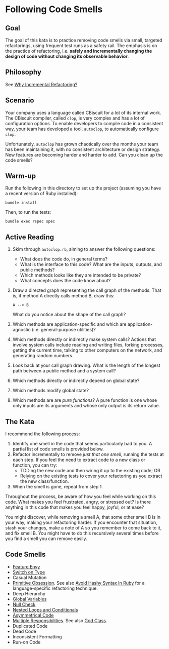 # Following Code Smells

## Goal

The goal of this kata is to practice removing code smells
via small, targeted refactorings, using frequent test runs
as a safety rail. The emphasis is on the practice of
refactoring, i.e. **safely and incrementally changing the
design of code without changing its observable behavior**.

## Philosophy

See [Why Incremental Refactoring?](docs/why-incremental-refactoring.md)

## Scenario

Your company uses a language called CBiscuit for a lot of
its internal work. The CBiscuit compiler, called `clop`, is
very complex and has a lot of configuration options. To
enable developers to compile code in a consistent way, your
team has developed a tool, `autoclop`, to automatically
configure `clop`.

Unfortunately, `autoclop` has grown chaotically over the
months your team has been maintaining it, with no consistent
architecture or design strategy. New features are becoming
harder and harder to add. Can you clean up the code smells?

## Warm-up

Run the following in this directory to set up the project
(assuming you have a recent version of Ruby installed):

```
bundle install
```

Then, to run the tests:

```
bundle exec rspec spec
```

## Active Reading

1. Skim through `autoclop.rb`, aiming to answer the following
   questions:
   - What does the code do, in general terms?
   - What is the interface to this code? What are the
     inputs, outputs, and public methods?
   - Which methods looks like they are intended to be
     private?
   - What concepts does the code know about?
2. Draw a directed graph representing the call graph of the
   methods. That is, if method A directly calls method
   B, draw this:

   ```
   A --> B
   ```

   What do you notice about the shape of the call graph?
3. Which methods are application-specific and which are
   application-agnostic (i.e. general-purpose utilities)?
4. Which methods directly or indirectly make system calls?
   Actions that involve system calls include reading and
   writing files, forking processes, getting the current
   time, talking to other computers on the network, and
   generating random numbers.
5. Look back at your call graph drawing. What is the length
   of the longest path between a public method and a
   system call?
5. Which methods directly or indirectly depend on global
   state?
6. Which methods modify global state?
7. Which methods are are *pure functions*? A pure function
   is one whose only inputs are its arguments and whose only
   output is its return value.

## The Kata

I recommend the following process:

1. Identify one smell in the code that seems particularly
   bad to you. A partial list of code smells is provided
   below.
2. Refactor incrementally to remove *just that one smell*,
   running the tests at each step. If you feel the need to
   extract code to a new class or function, you can try:
   - TDDing the new code and then wiring it up to the
     existing code; OR
   - Relying on the existing tests to cover your refactoring
     as you extract the new class/function.
3. When the smell is gone, repeat from step 1.

Throughout the process, be aware of how you feel while
working on this code. What makes you feel frustrated, angry,
or stressed out? Is there anything in this code that makes
you feel happy, joyful, or at ease?

You might discover, while removing a smell A, that some other
smell B is in your way, making your refactoring harder. If
you encounter that situation, stash your changes, make a
note of A so you remember to come back to it, and fix smell
B. You might have to do this recursively several times before
you find a smell you can remove easily.

## Code Smells

- [Feature Envy](http://wiki.c2.com/?FeatureEnvySmell)
- [Switch on Type](http://wiki.c2.com/?SwitchStatementsSmell)
- Casual Mutation
- [Primitive Obsession](http://wiki.c2.com/?PrimitiveObsession). See also [Avoid Hashy Syntax In Ruby](http://wiki.c2.com/?AvoidHashySyntaxInRuby) for a language-specific refactoring technique.
- Deep Hierarchy
- [Global Variables](http://wiki.c2.com/?GlobalVariablesAreBad)
- [Null Check](http://wiki.c2.com/?NullConsideredHarmful)
- [Nested Loops and Conditionals](http://wiki.c2.com/?ArrowAntiPattern)
- [Asymmetrical Code](http://wiki.c2.com/?AsymmetricalCode)
- [Multiple Responsibilities](http://wiki.c2.com/?OneResponsibilityRule). See also [God Class](http://wiki.c2.com/?GodClass).
- Duplicated Code
- Dead Code
- Inconsistent Formatting
- Run-on Code
